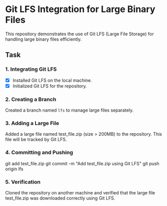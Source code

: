 # Git LFS Integration for Large Binary Files

This repository demonstrates the use of Git LFS (Large File Storage) for handling large binary files efficiently.

## Task

### 1. Integrating Git LFS

- [x] Installed Git LFS on the local machine.
- [x] Initialized Git LFS for the repository.

### 2. Creating a Branch

Created a branch named `lfs` to manage large files separately.

### 3. Adding a Large File
Added a large file named test_file.zip (size > 200MB) to the repository. 
This file will be tracked by Git LFS.

### 4. Committing and Pushing

git add test_file.zip
git commit -m "Add test_file.zip using Git LFS"
git push origin lfs

### 5. Verification
Cloned the repository on another machine and verified that the large file test_file.zip 
was downloaded correctly using Git LFS.


